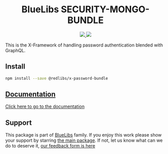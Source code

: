 <h1 align="center">BlueLibs SECURITY-MONGO-BUNDLE</h1>

<p align="center">
  <a href="https://travis-ci.org/bluelibs/x-password-bundle">
    <img src="https://api.travis-ci.org/bluelibs/x-password-bundle.svg?branch=master" />
  </a>
  <a href="https://coveralls.io/github/bluelibs/x-password-bundle?branch=master">
    <img src="https://coveralls.io/repos/github/bluelibs/x-password-bundle/badge.svg?branch=master" />
  </a>
</p>

This is the X-Framework of handling password authentication blended with GraphQL.

## Install

```bash
npm install --save @redlibs/x-password-bundle
```

## [Documentation](./DOCUMENTATION.md)

[Click here to go to the documentation](./DOCUMENTATION.md)

## Support

This package is part of [BlueLibs](https://www.bluelibs.com) family. If you enjoy this work please show your support by starring [the main package](https://github.com/bluelibs/bluelibs). If not, let us know what can we do to deserve it, [our feedback form is here](https://forms.gle/DTMg5Urgqey9QqLFA)
